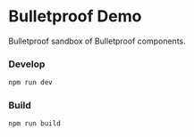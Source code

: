 # Bulletproof Demo

Bulletproof sandbox of Bulletproof components.

### Develop

```bash
npm run dev
```

### Build

```bash
npm run build
```
